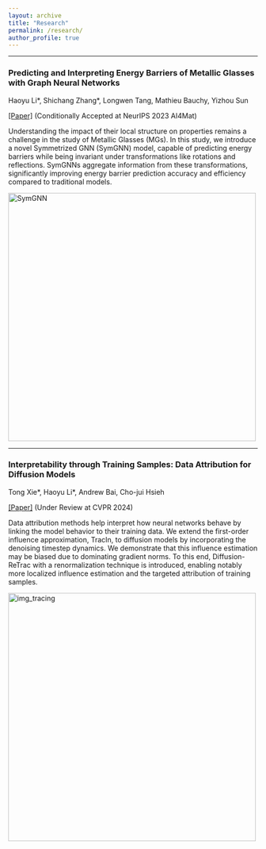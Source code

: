 ```yaml
---
layout: archive
title: "Research"
permalink: /research/
author_profile: true
---
```


---
### Predicting and Interpreting Energy Barriers of Metallic Glasses with Graph Neural Networks  
Haoyu Li\*, Shichang Zhang\*, Longwen Tang, Mathieu Bauchy, Yizhou Sun

[[Paper]](http://haoyuli02.github.io/files/SymGNN_AI4Mat_NeurIPS2023.pdf) (Conditionally Accepted at NeurIPS 2023 AI4Mat)

Understanding the impact of their local structure on properties remains a challenge in the study of Metallic Glasses (MGs). In this study, we introduce a novel Symmetrized GNN (SymGNN) model, capable of predicting energy barriers while being invariant under transformations like rotations and reflections. SymGNNs aggregate information from these transformations, significantly improving energy barrier prediction accuracy and efficiency compared to traditional models.

<img src="https://github.com/haoyuli02/haoyuli02.github.io/assets/108601140/d34337b5-2056-4704-a302-f4e743f68972" alt="SymGNN" width="500"/>



---

### Interpretability through Training Samples: Data Attribution for Diffusion Models
Tong Xie\*, Haoyu Li\*, Andrew Bai, Cho-jui Hsieh

[[Paper]](http://haoyuli02.github.io/files/diffusion_arxiv.pdf) (Under Review at CVPR 2024)

Data attribution methods help interpret how neural networks behave by linking the model behavior to their training data. We extend the first-order influence approximation, TracIn, to diffusion models by incorporating the denoising timestep dynamics. We demonstrate that this influence estimation may be biased due to dominating gradient norms. To this end, Diffusion-ReTrac with a renormalization technique is introduced, enabling notably more localized influence estimation and the targeted attribution of training samples.

<img src="https://github.com/haoyuli02/haoyuli02.github.io/assets/108601140/ae5847a3-faa2-4b34-ad62-ba64deeb0bb6" alt=img_tracing width="500"/>


